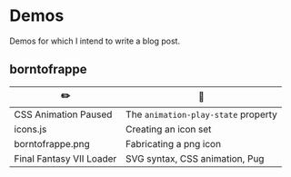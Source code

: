 # Demos

Demos for which I intend to write a blog post.

## borntofrappe

| ✏️                       | 🔑                                  |
| ------------------------ | ----------------------------------- |
| CSS Animation Paused     | The `animation-play-state` property |
| icons.js                 | Creating an icon set                |
| borntofrappe.png         | Fabricating a png icon              |
| Final Fantasy VII Loader | SVG syntax, CSS animation, Pug      |

<!-- ✏️🔑-->
